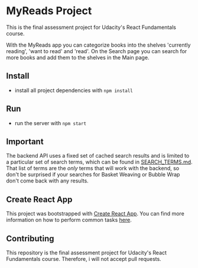 # MyReads Project

This is the final assessment project for Udacity's React Fundamentals course.

With the MyReads app you can categorize books into the shelves 'currently reading', 'want to read' and 'read'.
On the Search page you can search for more books and add them to the shelves in the Main page.

## Install

- install all project dependencies with `npm install`

## Run

- run the server with `npm start`

## Important

The backend API uses a fixed set of cached search results and is limited to a particular set of search terms, which can be found in [SEARCH_TERMS.md](SEARCH_TERMS.md). That list of terms are the _only_ terms that will work with the backend, so don't be surprised if your searches for Basket Weaving or Bubble Wrap don't come back with any results.

## Create React App

This project was bootstrapped with [Create React App](https://github.com/facebookincubator/create-react-app). You can find more information on how to perform common tasks [here](https://github.com/facebookincubator/create-react-app/blob/master/packages/react-scripts/template/README.md).

## Contributing

This repository is the final assessment project for Udacity's React Fundamentals course. Therefore, i will not accept pull requests.
